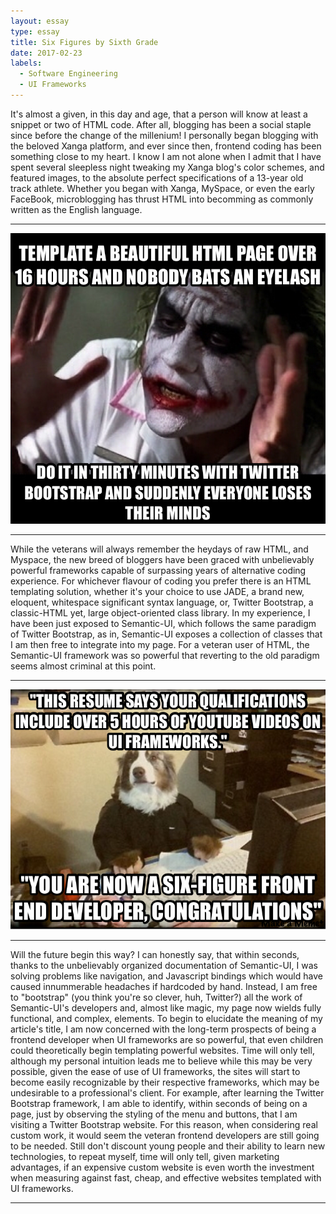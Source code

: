 ```yaml
---
layout: essay
type: essay
title: Six Figures by Sixth Grade
date: 2017-02-23
labels:
  - Software Engineering
  - UI Frameworks
---
```


It's almost a given, in this day and age, that a person will know at least a snippet or two of HTML code. After all, blogging has been a social staple since before the change of the millenium! I personally began blogging with the beloved Xanga platform, and ever since then, frontend coding has been something close to my heart. I know I am not alone when I admit that I have spent several sleepless night tweaking my Xanga blog's color schemes, and featured images, to the absolute perfect specifications of a 13-year old track athlete. Whether you began with Xanga, MySpace, or even the early FaceBook, microblogging has thrust HTML into becomming as commonly written as the English language.
<hr>
<img class="ui centered medium image" src="../images/hype1.png">
<hr>
While the veterans will always remember the heydays of raw HTML, and Myspace, the new breed of bloggers have been graced with unbelievably powerful frameworks capable of surpassing years of alternative coding experience. For whichever flavour of coding you prefer there is an HTML templating solution, whether it's your choice to use JADE, a brand new, eloquent, whitespace significant syntax language, or, Twitter Bootstrap, a classic-HTML yet, large object-oriented class library. In my experience, I have been just exposed to Semantic-UI, which follows the same paradigm of Twitter Bootstrap, as in, Semantic-UI exposes a collection of classes that I am then free to integrate into my page. For a veteran user of HTML, the Semantic-UI framework was so powerful that reverting to the old paradigm seems almost criminal at this point.
<hr>
<img class="ui centered medium image" src="../images/hype.png">
<hr>
Will the future begin this way? I can honestly say, that within seconds, thanks to the unbelievably organized documentation of Semantic-UI, I was solving problems like navigation, and Javascript bindings which would have caused innummerable headaches if hardcoded by hand. Instead, I am free to "bootstrap" (you think you're so clever, huh, Twitter?) all the work of Semantic-UI's
 developers and, almost like magic, my page now wields fully functional, and complex, elements. To begin to elucidate the meaning of my article's title, I am now concerned with the long-term prospects of being a frontend developer when UI frameworks are so powerful, that even children could theoretically begin templating powerful websites. Time will only tell, although my personal intuition leads me to believe while this may be very possible, given the ease of use of UI frameworks, the sites will start to become easily recognizable by their respective frameworks, which may be undesirable to a professional's client. For example, after learning the Twitter Bootstrap framework, I am able to identify, within seconds of being on a page, just by observing the styling of the menu and buttons, that I am visiting a Twitter Bootstrap website. For this reason, when considering real custom work, it would seem the veteran frontend developers are still going to be needed. Still don't discount young people and their ability to learn new technologies, to repeat myself, time will only tell, given marketing advantages, if an expensive custom website is even worth the investment when measuring against fast, cheap, and effective websites templated with UI frameworks.
<hr>
